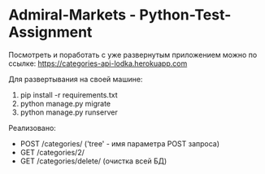 # Admiral-Markets - Python-Test-Assignment

Посмотреть и поработать с уже развернутым приложением можно по ссылке:
https://categories-api-lodka.herokuapp.com

Для развертывания на своей машине:
1. pip install -r requirements.txt
2. python manage.py migrate
3. python manage.py runserver

Реализовано:
- POST /categories/ ('tree' - имя параметра POST запроса)
- GET /categories/2/ 
- GET /categories/delete/ (очистка всей БД)
